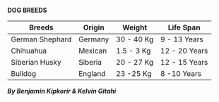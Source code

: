 **DOG BREEDS**

|Breeds             |Origin      |Weight     |Life Span      |
|-------------------|------------|-----------|---------------|
|German Shephard    |Germany     |30 - 40 Kg |9 - 13 Years   |
|Chihuahua          |Mexican     |1.5 - 3 Kg |12 - 20 Years  |
|Siberian Husky     |Siberia     |20 - 27 Kg |12 - 15 Years  |
|Bulldog            |England     |23 -25 Kg  |8 -10 Years    |


***By Benjamin Kipkorir & Kelvin Gitahi***